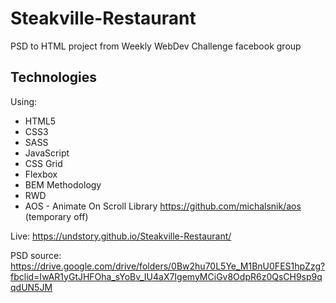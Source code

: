 # Steakville-Restaurant

PSD to HTML project from Weekly WebDev Challenge facebook group

## Technologies

Using:
* HTML5
* CSS3
* SASS
* JavaScript
* CSS Grid 
* Flexbox
* BEM Methodology
* RWD 
* AOS - Animate On Scroll Library https://github.com/michalsnik/aos (temporary off) 

Live: https://undstory.github.io/Steakville-Restaurant/

PSD source: https://drive.google.com/drive/folders/0Bw2hu70L5Ye_M1BnU0FES1hpZzg?fbclid=IwAR1yGtJHFOha_sYoBv_IU4aX7IgemyMCiGv8OdpR6z0QsCH9sp9qqdUN5JM
